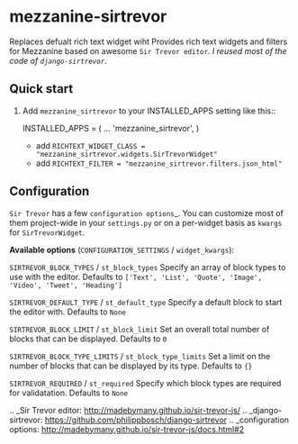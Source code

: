 mezzanine-sirtrevor
===================
Replaces defualt rich text widget wiht 
Provides rich text widgets and filters for Mezzanine based on awesome `Sir Trevor editor`_. I reused most of the code of `django-sirtrevor`_.

Quick start
-----------

1. Add `mezzanine_sirtrevor` to your INSTALLED_APPS setting like this::

    INSTALLED_APPS = (
        ...
        'mezzanine_sirtrevor',
    )


   - add  ``RICHTEXT_WIDGET_CLASS = "mezzanine_sirtrevor.widgets.SirTrevorWidget"``
   - add  ``RICHTEXT_FILTER = "mezzanine_sirtrevor.filters.json_html"``


Configuration
-------------

`Sir Trevor` has a few `configuration options`_. You can customize most of them 
project-wide in your ``settings.py`` or on a per-widget basis as ``kwargs`` for 
``SirTrevorWidget``.

**Available options** (``CONFIGURATION_SETTINGS`` / ``widget_kwargs``):


``SIRTREVOR_BLOCK_TYPES`` / ``st_block_types``
    Specify an array of block types to use with the editor.
    Defaults to ``['Text', 'List', 'Quote', 'Image', 'Video', 'Tweet', 'Heading']``

``SIRTREVOR_DEFAULT_TYPE`` / ``st_default_type``
    Specify a default block to start the editor with.
    Defaults to ``None``

``SIRTREVOR_BLOCK_LIMIT`` / ``st_block_limit``
    Set an overall total number of blocks that can be displayed.
    Defaults to ``0``

``SIRTREVOR_BLOCK_TYPE_LIMITS`` / ``st_block_type_limits``
    Set a limit on the number of blocks that can be displayed by its type.
    Defaults to ``{}``

``SIRTREVOR_REQUIRED`` / ``st_required``
    Specify which block types are required for validatation.
    Defaults to ``None``

.. _Sir Trevor editor: http://madebymany.github.io/sir-trevor-js/
.. _django-sirtrevor: https://github.com/philippbosch/django-sirtrevor
.. _configuration options: http://madebymany.github.io/sir-trevor-js/docs.html#2	
	
	
